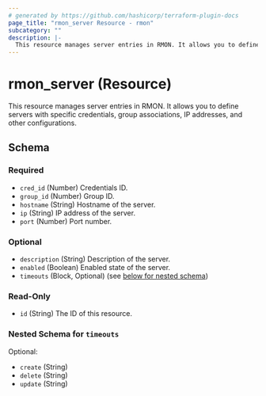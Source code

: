 ```yaml
---
# generated by https://github.com/hashicorp/terraform-plugin-docs
page_title: "rmon_server Resource - rmon"
subcategory: ""
description: |-
  This resource manages server entries in RMON. It allows you to define servers with specific credentials, group associations, IP addresses, and other configurations.
---
```


# rmon_server (Resource)

This resource manages server entries in RMON. It allows you to define servers with specific credentials, group associations, IP addresses, and other configurations.



<!-- schema generated by tfplugindocs -->
## Schema

### Required

- `cred_id` (Number) Credentials ID.
- `group_id` (Number) Group ID.
- `hostname` (String) Hostname of the server.
- `ip` (String) IP address of the server.
- `port` (Number) Port number.

### Optional

- `description` (String) Description of the server.
- `enabled` (Boolean) Enabled state of the server.
- `timeouts` (Block, Optional) (see [below for nested schema](#nestedblock--timeouts))

### Read-Only

- `id` (String) The ID of this resource.

<a id="nestedblock--timeouts"></a>
### Nested Schema for `timeouts`

Optional:

- `create` (String)
- `delete` (String)
- `update` (String)
